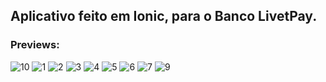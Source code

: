 ## Aplicativo feito em Ionic, para o Banco LivetPay.

### Previews:

<div style="display: inline_block">
  
![10](https://user-images.githubusercontent.com/58737273/150057162-b3177555-07ab-4877-9aaa-f9210c6ffc31.png)
![1](https://user-images.githubusercontent.com/58737273/150057164-750245ba-6ba5-4a24-9540-d9cb193f7412.png)
![2](https://user-images.githubusercontent.com/58737273/150057165-3530ff3f-ff2a-4934-a979-6affb57bf1aa.png)
![3](https://user-images.githubusercontent.com/58737273/150057167-dabbaae4-d171-4943-9375-eccedd53877e.png)
![4](https://user-images.githubusercontent.com/58737273/150057168-45cfa98e-68af-4d6c-9c26-fa568e181b4b.png)
![5](https://user-images.githubusercontent.com/58737273/150057170-703b0318-9cf5-4aa9-88c9-9b3d96614be3.png)
![6](https://user-images.githubusercontent.com/58737273/150057171-b3b95a12-e24c-4755-a566-df28fc2c7bdb.png)
![7](https://user-images.githubusercontent.com/58737273/150057172-e5be0b17-40c8-4bbf-8d15-91e6f8a691f2.png)
![9](https://user-images.githubusercontent.com/58737273/150057174-04c15398-0b81-4c0f-a9c4-4e3695037c59.png)

</div>
